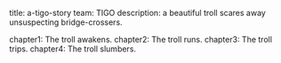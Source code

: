 title: a-tigo-story
team: TIGO
description: a beautiful troll scares away unsuspecting bridge-crossers.

chapter1: The troll awakens.
chapter2: The troll runs.
chapter3: The troll trips.
chapter4: The troll slumbers.
